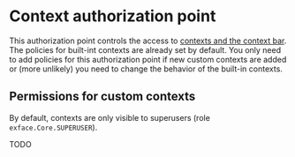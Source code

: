 # Context authorization point

This authorization point controls the access to [contexts and the context bar](../../developers_docs/Contexts/index.php). The policies for built-int contexts are already set by default. You only need to add policies for this authorization point if new custom contexts are added or (more unlikely) you need to change the behavior of the built-in contexts.

## Permissions for custom contexts

By default, contexts are only visible to superusers (role `exface.Core.SUPERUSER`). 

TODO
